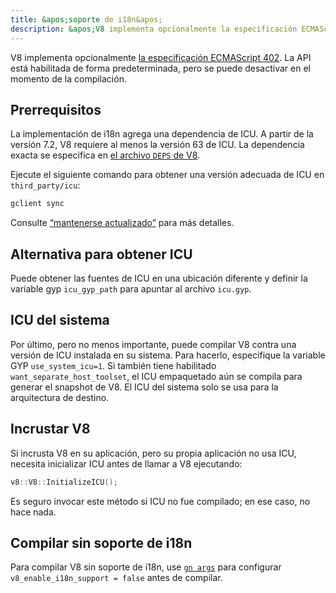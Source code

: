 ```yaml
---
title: &apos;soporte de i18n&apos;
description: &apos;V8 implementa opcionalmente la especificación ECMAScript 402. La API está habilitada de forma predeterminada, pero se puede desactivar en el momento de la compilación.&apos;
---
```

V8 implementa opcionalmente [la especificación ECMAScript 402](https://tc39.es/ecma402/). La API está habilitada de forma predeterminada, pero se puede desactivar en el momento de la compilación.

## Prerrequisitos

La implementación de i18n agrega una dependencia de ICU. A partir de la versión 7.2, V8 requiere al menos la versión 63 de ICU. La dependencia exacta se especifica en [el archivo `DEPS` de V8](https://chromium.googlesource.com/v8/v8.git/+/master/DEPS).

Ejecute el siguiente comando para obtener una versión adecuada de ICU en `third_party/icu`:

```bash
gclient sync
```

Consulte [“mantenerse actualizado”](/docs/source-code#staying-up-to-date) para más detalles.

## Alternativa para obtener ICU

Puede obtener las fuentes de ICU en una ubicación diferente y definir la variable gyp `icu_gyp_path` para apuntar al archivo `icu.gyp`.

## ICU del sistema

Por último, pero no menos importante, puede compilar V8 contra una versión de ICU instalada en su sistema. Para hacerlo, especifique la variable GYP `use_system_icu=1`. Si también tiene habilitado `want_separate_host_toolset`, el ICU empaquetado aún se compila para generar el snapshot de V8. El ICU del sistema solo se usa para la arquitectura de destino.

## Incrustar V8

Si incrusta V8 en su aplicación, pero su propia aplicación no usa ICU, necesita inicializar ICU antes de llamar a V8 ejecutando:

```cpp
v8::V8::InitializeICU();
```

Es seguro invocar este método si ICU no fue compilado; en ese caso, no hace nada.

## Compilar sin soporte de i18n

Para compilar V8 sin soporte de i18n, use [`gn args`](/docs/build-gn#gn) para configurar `v8_enable_i18n_support = false` antes de compilar.
